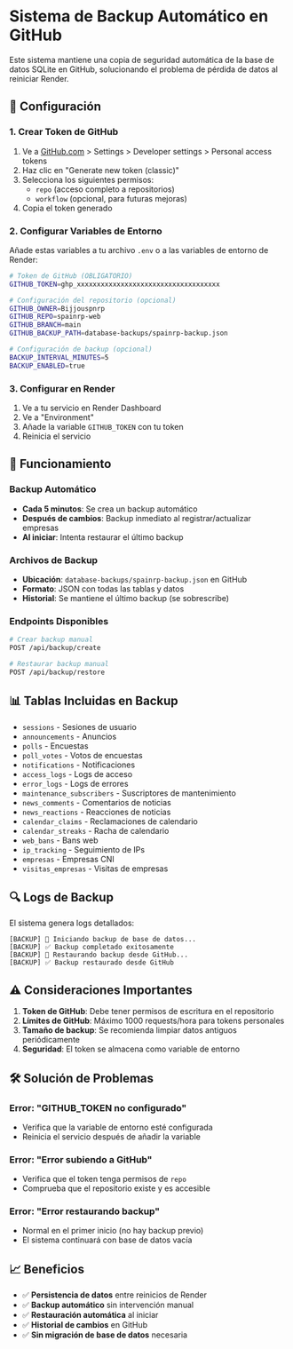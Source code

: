 # Sistema de Backup Automático en GitHub

Este sistema mantiene una copia de seguridad automática de la base de datos SQLite en GitHub, solucionando el problema de pérdida de datos al reiniciar Render.

## 🔧 Configuración

### 1. Crear Token de GitHub

1. Ve a [GitHub.com](https://github.com) > Settings > Developer settings > Personal access tokens
2. Haz clic en "Generate new token (classic)"
3. Selecciona los siguientes permisos:
   - `repo` (acceso completo a repositorios)
   - `workflow` (opcional, para futuras mejoras)
4. Copia el token generado

### 2. Configurar Variables de Entorno

Añade estas variables a tu archivo `.env` o a las variables de entorno de Render:

```bash
# Token de GitHub (OBLIGATORIO)
GITHUB_TOKEN=ghp_xxxxxxxxxxxxxxxxxxxxxxxxxxxxxxxxxxxx

# Configuración del repositorio (opcional)
GITHUB_OWNER=Bijjouspnrp
GITHUB_REPO=spainrp-web
GITHUB_BRANCH=main
GITHUB_BACKUP_PATH=database-backups/spainrp-backup.json

# Configuración de backup (opcional)
BACKUP_INTERVAL_MINUTES=5
BACKUP_ENABLED=true
```

### 3. Configurar en Render

1. Ve a tu servicio en Render Dashboard
2. Ve a "Environment" 
3. Añade la variable `GITHUB_TOKEN` con tu token
4. Reinicia el servicio

## 🚀 Funcionamiento

### Backup Automático
- **Cada 5 minutos**: Se crea un backup automático
- **Después de cambios**: Backup inmediato al registrar/actualizar empresas
- **Al iniciar**: Intenta restaurar el último backup

### Archivos de Backup
- **Ubicación**: `database-backups/spainrp-backup.json` en GitHub
- **Formato**: JSON con todas las tablas y datos
- **Historial**: Se mantiene el último backup (se sobrescribe)

### Endpoints Disponibles

```bash
# Crear backup manual
POST /api/backup/create

# Restaurar backup manual
POST /api/backup/restore
```

## 📊 Tablas Incluidas en Backup

- `sessions` - Sesiones de usuario
- `announcements` - Anuncios
- `polls` - Encuestas
- `poll_votes` - Votos de encuestas
- `notifications` - Notificaciones
- `access_logs` - Logs de acceso
- `error_logs` - Logs de errores
- `maintenance_subscribers` - Suscriptores de mantenimiento
- `news_comments` - Comentarios de noticias
- `news_reactions` - Reacciones de noticias
- `calendar_claims` - Reclamaciones de calendario
- `calendar_streaks` - Racha de calendario
- `web_bans` - Bans web
- `ip_tracking` - Seguimiento de IPs
- `empresas` - Empresas CNI
- `visitas_empresas` - Visitas de empresas

## 🔍 Logs de Backup

El sistema genera logs detallados:

```
[BACKUP] 🔄 Iniciando backup de base de datos...
[BACKUP] ✅ Backup completado exitosamente
[BACKUP] 🔄 Restaurando backup desde GitHub...
[BACKUP] ✅ Backup restaurado desde GitHub
```

## ⚠️ Consideraciones Importantes

1. **Token de GitHub**: Debe tener permisos de escritura en el repositorio
2. **Límites de GitHub**: Máximo 1000 requests/hora para tokens personales
3. **Tamaño de backup**: Se recomienda limpiar datos antiguos periódicamente
4. **Seguridad**: El token se almacena como variable de entorno

## 🛠️ Solución de Problemas

### Error: "GITHUB_TOKEN no configurado"
- Verifica que la variable de entorno esté configurada
- Reinicia el servicio después de añadir la variable

### Error: "Error subiendo a GitHub"
- Verifica que el token tenga permisos de `repo`
- Comprueba que el repositorio existe y es accesible

### Error: "Error restaurando backup"
- Normal en el primer inicio (no hay backup previo)
- El sistema continuará con base de datos vacía

## 📈 Beneficios

- ✅ **Persistencia de datos** entre reinicios de Render
- ✅ **Backup automático** sin intervención manual
- ✅ **Restauración automática** al iniciar
- ✅ **Historial de cambios** en GitHub
- ✅ **Sin migración de base de datos** necesaria
